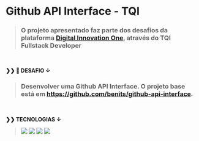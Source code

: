 # Github API Interface - TQI

> ### O projeto apresentado faz parte dos desafios da plataforma [Digital Innovation One](https://web.digitalinnovation.one/home), através do TQI Fullstack Developer

<br>
 <p>
   <strong>❯❯ 🚀 DESAFIO ↓</strong><br>
 </p>

> ### Desenvolver uma Github API Interface. O projeto base está em  https://github.com/benits/github-api-interface.

 <br>
  <p>
    <strong>❯❯ TECNOLOGIAS ↓</strong><br>
  </p>

>   <img src="https://img.shields.io/badge/HTML5-blue?logo=html5"/>
>   <img src="https://img.shields.io/badge/JavaScript-000000?logo=javascript"/>
>   <img src="https://img.shields.io/badge/ReactJs-000000?logo=react"/>
>   <img src="https://img.shields.io/badge/StyledComponents-ffffff?logo=styled-components"/>
> 
#
